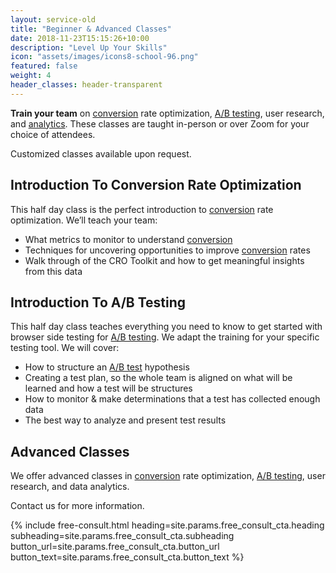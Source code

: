 ```yaml
---
layout: service-old
title: "Beginner & Advanced Classes"
date: 2018-11-23T15:15:26+10:00
description: "Level Up Your Skills"
icon: "assets/images/icons8-school-96.png"
featured: false
weight: 4
header_classes: header-transparent
---
```


**Train your team** on <a class="glossary-word" href="https://experimentzone.com/support/glossary/#Conversion">conversion</a> rate optimization, <a class="glossary-word" href="https://experimentzone.com/support/glossary/#AB-Testing">A/B testing</a>, user research, and <a class="glossary-word" href="https://experimentzone.com/support/glossary/#Analytics">analytics</a>. These classes are taught in-person or over Zoom for your choice of attendees.

Customized classes available upon request.

## Introduction To Conversion Rate Optimization

This half day class is the perfect introduction to <a class="glossary-word" href="https://experimentzone.com/support/glossary/#Conversion">conversion</a> rate optimization. We’ll teach your team:

- What metrics to monitor to understand <a class="glossary-word" href="https://experimentzone.com/support/glossary/#Conversion">conversion</a>
- Techniques for uncovering opportunities to improve <a class="glossary-word" href="https://experimentzone.com/support/glossary/#Conversion">conversion</a> rates
- Walk through of the CRO Toolkit and how to get meaningful insights from this data

## Introduction To A/B Testing

This half day class teaches everything you need to know to get started with browser side testing for <a class="glossary-word" href="https://experimentzone.com/support/glossary/#AB-Testing">A/B testing</a>. We adapt the training for your specific testing tool. We will cover:

- How to structure an <a class="glossary-word" href="https://experimentzone.com/support/glossary/#AB-Testing">A/B test</a> hypothesis
- Creating a test plan, so the whole team is aligned on what will be learned and how a test will be structures
- How to monitor & make determinations that a test has collected enough data
- The best way to analyze and present test results

## Advanced Classes

We offer advanced classes in <a class="glossary-word" href="https://experimentzone.com/support/glossary/#Conversion">conversion</a> rate optimization, <a class="glossary-word" href="https://experimentzone.com/support/glossary/#AB-Testing">A/B testing</a>, user research, and data analytics.

Contact us for more information.

{% include free-consult.html heading=site.params.free_consult_cta.heading
subheading=site.params.free_consult_cta.subheading
button_url=site.params.free_consult_cta.button_url
button_text=site.params.free_consult_cta.button_text %}

